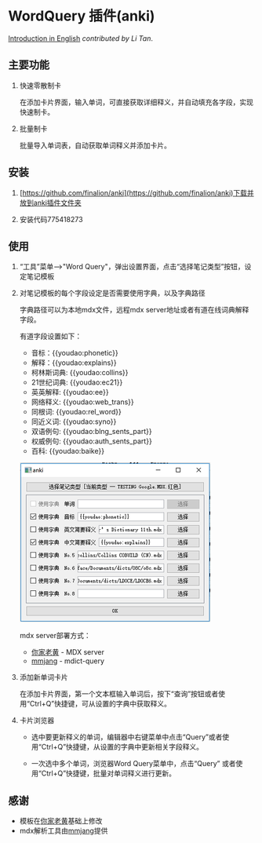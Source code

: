 # WordQuery 插件(anki)

[Introduction in English](introduction.md) *contributed by Li Tan*.


## 主要功能

1. 快速零散制卡      

    在添加卡片界面，输入单词，可直接获取详细释义，并自动填充各字段，实现快速制卡。   

2. 批量制卡  

    批量导入单词表，自动获取单词释义并添加卡片。


## 安装
     
1. [https://github.com/finalion/anki](https://github.com/finalion/anki)下载并放到anki插件文件夹

2. 安装代码775418273
    

## 使用

1. “工具”菜单-->"Word Query"，弹出设置界面，点击“选择笔记类型”按钮，设定笔记模板

3. 对笔记模板的每个字段设定是否需要使用字典，以及字典路径

   字典路径可以为本地mdx文件，远程mdx server地址或者有道在线词典解释字段。

   有道字段设置如下：
   - 音标：{{youdao:phonetic}}
   - 解释：{{youdao:explains}}
   - 柯林斯词典: {{youdao:collins}}
   - 21世纪词典: {{youdao:ec21}}
   - 英英解释: {{youdao:ee}}
   - 网络释义: {{youdao:web_trans}}
   - 同根词: {{youdao:rel_word}}
   - 同近义词: {{youdao:syno}}
   - 双语例句: {{youdao:blng_sents_part}}
   - 权威例句: {{youdao:auth_sents_part}}
   - 百科: {{youdao:baike}}

   ![](screenshots/sp_youdao.png)

   mdx server部署方式：  

    - [你家老黄](https://ninja33.github.io/) - MDX server  
    - [mmjang](https://github.com/mmjang/mdict-query) -  mdict-query


2. 添加新单词卡片  
 
   在添加卡片界面，第一个文本框输入单词后，按下“查询”按钮或者使用“Ctrl+Q”快捷键，可从设置的字典中获取释义。

3. 卡片浏览器

    - 选中要更新释义的单词，编辑器中右键菜单中点击“Query”或者使用“Ctrl+Q”快捷键，从设置的字典中更新相关字段释义。

    - 一次选中多个单词，浏览器Word Query菜单中，点击“Query” 或者使用“Ctrl+Q”快捷键，批量对单词释义进行更新。


## 感谢
- 模板在[你家老黄](https://ninja33.github.io/)基础上修改
- mdx解析工具由[mmjang](https://github.com/mmjang/mdict-query)提供

